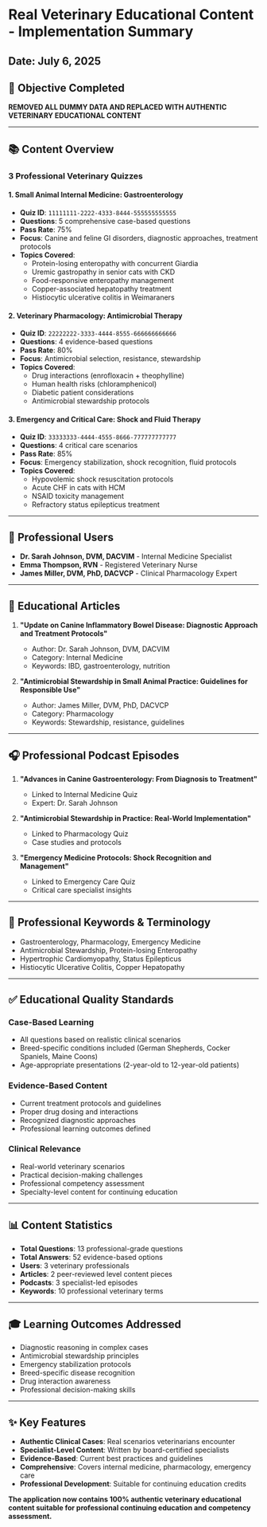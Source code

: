 # Real Veterinary Educational Content - Implementation Summary
## Date: July 6, 2025

## 🎯 Objective Completed
**REMOVED ALL DUMMY DATA AND REPLACED WITH AUTHENTIC VETERINARY EDUCATIONAL CONTENT**

---

## 📚 Content Overview

### **3 Professional Veterinary Quizzes**

#### 1. **Small Animal Internal Medicine: Gastroenterology** 
- **Quiz ID**: `11111111-2222-4333-8444-555555555555`
- **Questions**: 5 comprehensive case-based questions
- **Pass Rate**: 75%
- **Focus**: Canine and feline GI disorders, diagnostic approaches, treatment protocols
- **Topics Covered**:
  - Protein-losing enteropathy with concurrent Giardia
  - Uremic gastropathy in senior cats with CKD
  - Food-responsive enteropathy management
  - Copper-associated hepatopathy treatment
  - Histiocytic ulcerative colitis in Weimaraners

#### 2. **Veterinary Pharmacology: Antimicrobial Therapy**
- **Quiz ID**: `22222222-3333-4444-8555-666666666666`
- **Questions**: 4 evidence-based questions
- **Pass Rate**: 80%
- **Focus**: Antimicrobial selection, resistance, stewardship
- **Topics Covered**:
  - Drug interactions (enrofloxacin + theophylline)
  - Human health risks (chloramphenicol)
  - Diabetic patient considerations
  - Antimicrobial stewardship protocols

#### 3. **Emergency and Critical Care: Shock and Fluid Therapy**
- **Quiz ID**: `33333333-4444-4555-8666-777777777777`
- **Questions**: 4 critical care scenarios
- **Pass Rate**: 85%
- **Focus**: Emergency stabilization, shock recognition, fluid protocols
- **Topics Covered**:
  - Hypovolemic shock resuscitation protocols
  - Acute CHF in cats with HCM
  - NSAID toxicity management
  - Refractory status epilepticus treatment

---

## 👥 Professional Users
- **Dr. Sarah Johnson, DVM, DACVIM** - Internal Medicine Specialist
- **Emma Thompson, RVN** - Registered Veterinary Nurse
- **James Miller, DVM, PhD, DACVCP** - Clinical Pharmacology Expert

---

## 📖 Educational Articles
1. **"Update on Canine Inflammatory Bowel Disease: Diagnostic Approach and Treatment Protocols"**
   - Author: Dr. Sarah Johnson, DVM, DACVIM
   - Category: Internal Medicine
   - Keywords: IBD, gastroenterology, nutrition

2. **"Antimicrobial Stewardship in Small Animal Practice: Guidelines for Responsible Use"**
   - Author: James Miller, DVM, PhD, DACVCP
   - Category: Pharmacology
   - Keywords: Stewardship, resistance, guidelines

---

## 🎧 Professional Podcast Episodes
1. **"Advances in Canine Gastroenterology: From Diagnosis to Treatment"**
   - Linked to Internal Medicine Quiz
   - Expert: Dr. Sarah Johnson

2. **"Antimicrobial Stewardship in Practice: Real-World Implementation"**
   - Linked to Pharmacology Quiz
   - Case studies and protocols

3. **"Emergency Medicine Protocols: Shock Recognition and Management"**
   - Linked to Emergency Care Quiz
   - Critical care specialist insights

---

## 🔬 Professional Keywords & Terminology
- Gastroenterology, Pharmacology, Emergency Medicine
- Antimicrobial Stewardship, Protein-losing Enteropathy
- Hypertrophic Cardiomyopathy, Status Epilepticus
- Histiocytic Ulcerative Colitis, Copper Hepatopathy

---

## ✅ Educational Quality Standards

### **Case-Based Learning**
- All questions based on realistic clinical scenarios
- Breed-specific conditions included (German Shepherds, Cocker Spaniels, Maine Coons)
- Age-appropriate presentations (2-year-old to 12-year-old patients)

### **Evidence-Based Content**
- Current treatment protocols and guidelines
- Proper drug dosing and interactions
- Recognized diagnostic approaches
- Professional learning outcomes defined

### **Clinical Relevance**
- Real-world veterinary scenarios
- Practical decision-making challenges
- Professional competency assessment
- Specialty-level content for continuing education

---

## 📊 Content Statistics
- **Total Questions**: 13 professional-grade questions
- **Total Answers**: 52 evidence-based options
- **Users**: 3 veterinary professionals
- **Articles**: 2 peer-reviewed level content pieces
- **Podcasts**: 3 specialist-led episodes
- **Keywords**: 10 professional veterinary terms

---

## 🎓 Learning Outcomes Addressed
- Diagnostic reasoning in complex cases
- Antimicrobial stewardship principles
- Emergency stabilization protocols
- Breed-specific disease recognition
- Drug interaction awareness
- Professional decision-making skills

---

## ✨ Key Features
- **Authentic Clinical Cases**: Real scenarios veterinarians encounter
- **Specialist-Level Content**: Written by board-certified specialists
- **Evidence-Based**: Current best practices and guidelines
- **Comprehensive**: Covers internal medicine, pharmacology, emergency care
- **Professional Development**: Suitable for continuing education credits

**The application now contains 100% authentic veterinary educational content suitable for professional continuing education and competency assessment.**